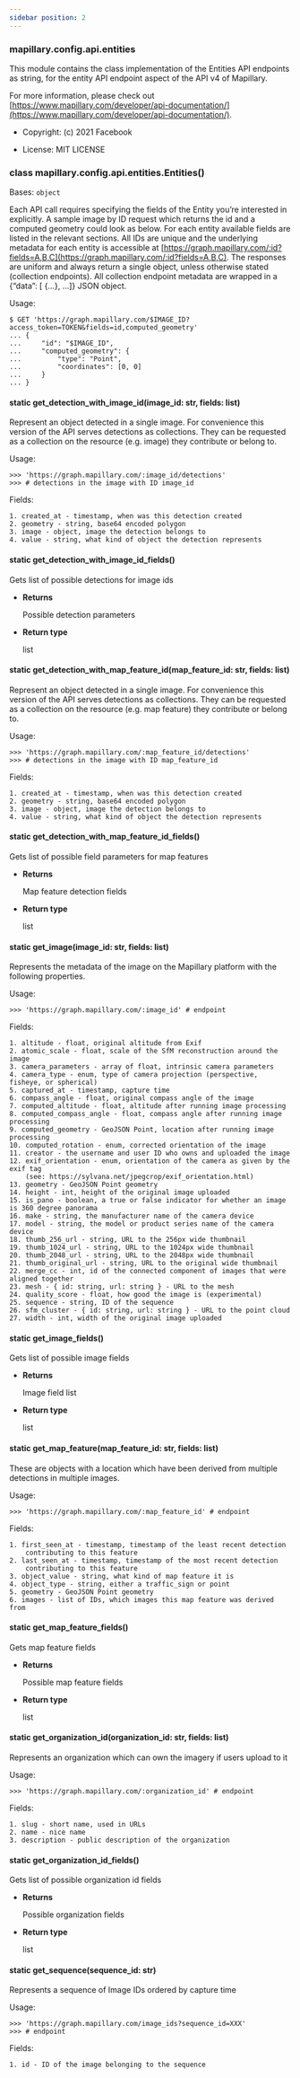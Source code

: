 ```yaml
---
sidebar position: 2
---
```



### mapillary.config.api.entities

This module contains the class implementation of the Entities API endpoints
as string, for the entity API endpoint aspect of the API v4 of Mapillary.

For more information, please check out [https://www.mapillary.com/developer/api-documentation/](https://www.mapillary.com/developer/api-documentation/).


* Copyright: (c) 2021 Facebook


* License: MIT LICENSE


### class mapillary.config.api.entities.Entities()
Bases: `object`

Each API call requires specifying the fields of the Entity you’re interested in explicitly.
A sample image by ID request which returns the id and a computed geometry could look as
below. For each entity available fields are listed in the relevant sections. All IDs are
unique and the underlying metadata for each entity is accessible at
[https://graph.mapillary.com/:id?fields=A,B,C](https://graph.mapillary.com/:id?fields=A,B,C). The responses are uniform and always return
a single object, unless otherwise stated (collection endpoints). All collection endpoint
metadata are wrapped in a {“data”: [ {…}, …]} JSON object.

Usage:

```
$ GET 'https://graph.mapillary.com/$IMAGE_ID?access_token=TOKEN&fields=id,computed_geometry'
... {
...     "id": "$IMAGE_ID",
...     "computed_geometry": {
...         "type": "Point",
...         "coordinates": [0, 0]
...     }
... }
```


#### static get_detection_with_image_id(image_id: str, fields: list)
Represent an object detected in a single image. For convenience
this version of the API serves detections as collections. They can be
requested as a collection on the resource (e.g. image) they contribute
or belong to.

Usage:

```
>>> 'https://graph.mapillary.com/:image_id/detections'
>>> # detections in the image with ID image_id
```

Fields:

```
1. created_at - timestamp, when was this detection created
2. geometry - string, base64 encoded polygon
3. image - object, image the detection belongs to
4. value - string, what kind of object the detection represents
```


#### static get_detection_with_image_id_fields()
Gets list of possible detections for image ids


* **Returns**

    Possible detection parameters



* **Return type**

    list



#### static get_detection_with_map_feature_id(map_feature_id: str, fields: list)
Represent an object detected in a single image. For convenience
this version of the API serves detections as collections. They can be
requested as a collection on the resource (e.g. map feature) they
contribute or belong to.

Usage:

```
>>> 'https://graph.mapillary.com/:map_feature_id/detections'
>>> # detections in the image with ID map_feature_id
```

Fields:

```
1. created_at - timestamp, when was this detection created
2. geometry - string, base64 encoded polygon
3. image - object, image the detection belongs to
4. value - string, what kind of object the detection represents
```


#### static get_detection_with_map_feature_id_fields()
Gets list of possible field parameters for map features


* **Returns**

    Map feature detection fields



* **Return type**

    list



#### static get_image(image_id: str, fields: list)
Represents the metadata of the image on the Mapillary platform with
the following properties.

Usage:

```
>>> 'https://graph.mapillary.com/:image_id' # endpoint
```

Fields:

```
1. altitude - float, original altitude from Exif
2. atomic_scale - float, scale of the SfM reconstruction around the image
3. camera_parameters - array of float, intrinsic camera parameters
4. camera_type - enum, type of camera projection (perspective, fisheye, or spherical)
5. captured_at - timestamp, capture time
6. compass_angle - float, original compass angle of the image
7. computed_altitude - float, altitude after running image processing
8. computed_compass_angle - float, compass angle after running image processing
9. computed_geometry - GeoJSON Point, location after running image processing
10. computed_rotation - enum, corrected orientation of the image
11. creator - the username and user ID who owns and uploaded the image
12. exif_orientation - enum, orientation of the camera as given by the exif tag
    (see: https://sylvana.net/jpegcrop/exif_orientation.html)
13. geometry - GeoJSON Point geometry
14. height - int, height of the original image uploaded
15. is_pano - boolean, a true or false indicator for whether an image is 360 degree panorama
16. make - string, the manufacturer name of the camera device
17. model - string, the model or product series name of the camera device
18. thumb_256_url - string, URL to the 256px wide thumbnail
19. thumb_1024_url - string, URL to the 1024px wide thumbnail
20. thumb_2048_url - string, URL to the 2048px wide thumbnail
21. thumb_original_url - string, URL to the original wide thumbnail
22. merge_cc - int, id of the connected component of images that were aligned together
23. mesh - { id: string, url: string } - URL to the mesh
24. quality_score - float, how good the image is (experimental)
25. sequence - string, ID of the sequence
26. sfm_cluster - { id: string, url: string } - URL to the point cloud
27. width - int, width of the original image uploaded
```


#### static get_image_fields()
Gets list of possible image fields


* **Returns**

    Image field list



* **Return type**

    list



#### static get_map_feature(map_feature_id: str, fields: list)
These are objects with a location which have been derived from
multiple detections in multiple images.

Usage:

```
>>> 'https://graph.mapillary.com/:map_feature_id' # endpoint
```

Fields:

```
1. first_seen_at - timestamp, timestamp of the least recent detection
    contributing to this feature
2. last_seen_at - timestamp, timestamp of the most recent detection
    contributing to this feature
3. object_value - string, what kind of map feature it is
4. object_type - string, either a traffic_sign or point
5. geometry - GeoJSON Point geometry
6. images - list of IDs, which images this map feature was derived from
```


#### static get_map_feature_fields()
Gets map feature fields


* **Returns**

    Possible map feature fields



* **Return type**

    list



#### static get_organization_id(organization_id: str, fields: list)
Represents an organization which can own the imagery if users
upload to it

Usage:

```
>>> 'https://graph.mapillary.com/:organization_id' # endpoint
```

Fields:

```
1. slug - short name, used in URLs
2. name - nice name
3. description - public description of the organization
```


#### static get_organization_id_fields()
Gets list of possible organization id fields


* **Returns**

    Possible organization fields



* **Return type**

    list



#### static get_sequence(sequence_id: str)
Represents a sequence of Image IDs ordered by capture time

Usage:

```
>>> 'https://graph.mapillary.com/image_ids?sequence_id=XXX'
>>> # endpoint
```

Fields:

```
1. id - ID of the image belonging to the sequence
```
